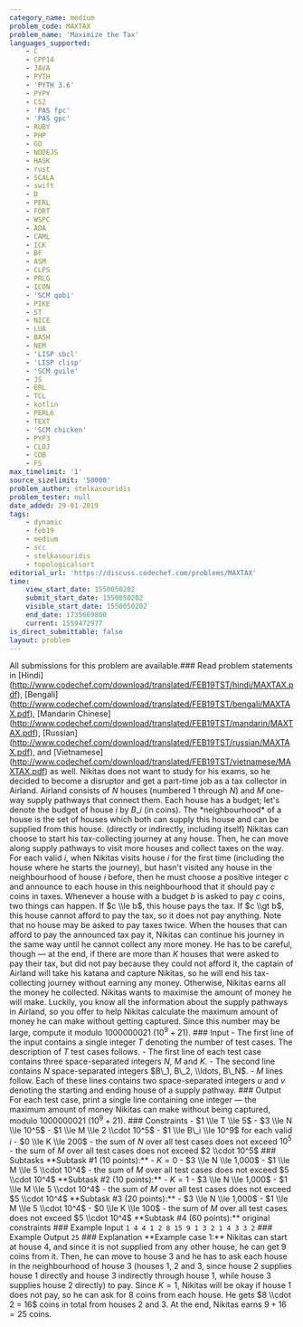 ```yaml
---
category_name: medium
problem_code: MAXTAX
problem_name: 'Maximize the Tax'
languages_supported:
    - C
    - CPP14
    - JAVA
    - PYTH
    - 'PYTH 3.6'
    - PYPY
    - CS2
    - 'PAS fpc'
    - 'PAS gpc'
    - RUBY
    - PHP
    - GO
    - NODEJS
    - HASK
    - rust
    - SCALA
    - swift
    - D
    - PERL
    - FORT
    - WSPC
    - ADA
    - CAML
    - ICK
    - BF
    - ASM
    - CLPS
    - PRLG
    - ICON
    - 'SCM qobi'
    - PIKE
    - ST
    - NICE
    - LUA
    - BASH
    - NEM
    - 'LISP sbcl'
    - 'LISP clisp'
    - 'SCM guile'
    - JS
    - ERL
    - TCL
    - kotlin
    - PERL6
    - TEXT
    - 'SCM chicken'
    - PYP3
    - CLOJ
    - COB
    - FS
max_timelimit: '1'
source_sizelimit: '50000'
problem_author: stelkasouridis
problem_tester: null
date_added: 29-01-2019
tags:
    - dynamic
    - feb19
    - medium
    - scc
    - stelkasouridis
    - topologicalsort
editorial_url: 'https://discuss.codechef.com/problems/MAXTAX'
time:
    view_start_date: 1550050202
    submit_start_date: 1550050202
    visible_start_date: 1550050202
    end_date: 1735669800
    current: 1559472977
is_direct_submittable: false
layout: problem
---
```

All submissions for this problem are available.\### Read problem statements in \[Hindi\](http://www.codechef.com/download/translated/FEB19TST/hindi/MAXTAX.pdf), \[Bengali\](http://www.codechef.com/download/translated/FEB19TST/bengali/MAXTAX.pdf), \[Mandarin Chinese\](http://www.codechef.com/download/translated/FEB19TST/mandarin/MAXTAX.pdf), \[Russian\](http://www.codechef.com/download/translated/FEB19TST/russian/MAXTAX.pdf), and \[Vietnamese\](http://www.codechef.com/download/translated/FEB19TST/vietnamese/MAXTAX.pdf) as well. Nikitas does not want to study for his exams, so he decided to become a disruptor and get a part-time job as a tax collector in Airland. Airland consists of $N$ houses (numbered $1$ through $N$) and $M$ one-way supply pathways that connect them. Each house has a budget; let's denote the budget of house $i$ by $B\_i$ (in coins). The \*neighbourhood\* of a house is the set of houses which both can supply this house and can be supplied from this house. (directly or indirectly, including itself) Nikitas can choose to start his tax-collecting journey at any house. Then, he can move along supply pathways to visit more houses and collect taxes on the way. For each valid $i$, when Nikitas visits house $i$ for the first time (including the house where he starts the journey), but hasn't visited any house in the neighbourhood of house $i$ before, then he must choose a positive integer $c$ and announce to each house in this neighbourhood that it should pay $c$ coins in taxes. Whenever a house with a budget $b$ is asked to pay $c$ coins, two things can happen. If $c \\le b$, this house pays the tax. If $c \\gt b$, this house cannot afford to pay the tax, so it does not pay anything. Note that no house may be asked to pay taxes twice. When the houses that can afford to pay the announced tax pay it, Nikitas can continue his journey in the same way until he cannot collect any more money. He has to be careful, though ― at the end, if there are more than $K$ houses that were asked to pay their tax, but did not pay because they could not afford it, the captain of Airland will take his katana and capture Nikitas, so he will end his tax-collecting journey without earning any money. Otherwise, Nikitas earns all the money he collected. Nikitas wants to maximise the amount of money he will make. Luckily, you know all the information about the supply pathways in Airland, so you offer to help Nikitas calculate the maximum amount of money he can make without getting captured. Since this number may be large, compute it modulo $1000000021$ ($10^9 + 21$). ### Input - The first line of the input contains a single integer $T$ denoting the number of test cases. The description of $T$ test cases follows. - The first line of each test case contains three space-separated integers $N$, $M$ and $K$. - The second line contains $N$ space-separated integers $B\_1, B\_2, \\ldots, B\_N$. - $M$ lines follow. Each of these lines contains two space-separated integers $u$ and $v$ denoting the starting and ending house of a supply pathway. ### Output For each test case, print a single line containing one integer ― the maximum amount of money Nikitas can make without being captured, modulo $1000000021$ ($10^9+21$). ### Constraints - $1 \\le T \\le 5$ - $3 \\le N \\le 10^5$ - $1 \\le M \\le 2 \\cdot 10^5$ - $1 \\le B\_i \\le 10^9$ for each valid $i$ - $0 \\le K \\le 200$ - the sum of $N$ over all test cases does not exceed $10^5$ - the sum of $M$ over all test cases does not exceed $2 \\cdot 10^5$ ### Subtasks \*\*Subtask #1 (10 points):\*\* - $K = 0$ - $3 \\le N \\le 1,000$ - $1 \\le M \\le 5 \\cdot 10^4$ - the sum of $M$ over all test cases does not exceed $5 \\cdot 10^4$ \*\*Subtask #2 (10 points):\*\* - $K = 1$ - $3 \\le N \\le 1,000$ - $1 \\le M \\le 5 \\cdot 10^4$ - the sum of $M$ over all test cases does not exceed $5 \\cdot 10^4$ \*\*Subtask #3 (20 points):\*\* - $3 \\le N \\le 1,000$ - $1 \\le M \\le 5 \\cdot 10^4$ - $0 \\le K \\le 100$ - the sum of $M$ over all test cases does not exceed $5 \\cdot 10^4$ \*\*Subtask #4 (60 points):\*\* original constraints ### Example Input ``` 1 4 4 1 2 8 15 9 1 3 2 1 4 3 3 2 ``` ### Example Output ``` 25 ``` ### Explanation \*\*Example case 1:\*\* Nikitas can start at house $4$, and since it is not supplied from any other house, he can get $9$ coins from it. Then, he can move to house $3$ and he has to ask each house in the neighbourhood of house $3$ (houses $1$, $2$ and $3$, since house $2$ supplies house $1$ directly and house $3$ indirectly through house $1$, while house $3$ supplies house $2$ directly) to pay. Since $K = 1$, Nikitas will be okay if house $1$ does not pay, so he can ask for $8$ coins from each house. He gets $8 \\cdot 2 = 16$ coins in total from houses $2$ and $3$. At the end, Nikitas earns $9 + 16 = 25$ coins.
